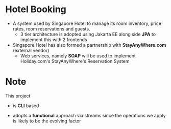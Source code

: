 # Hotel Booking
- A system used by Singapore Hotel to manage its room inventory, price rates, room reservations and guests.
  - 3 tier architecture is adopted using Jakarta EE along side **JPA** to implement this with 2 frontends
- Singapore Hotel has also formed a partnership with **StayAnyWhere.com** (external vendor)
  - Web services, namely **SOAP** will be used to implement Holiday.com&#39;s StayAnyWhere's Reservation System

# Note

This project

- is **CLI** based

- adopts a **functional** approach via streams since the operations we apply is likely to be the evolving factor
